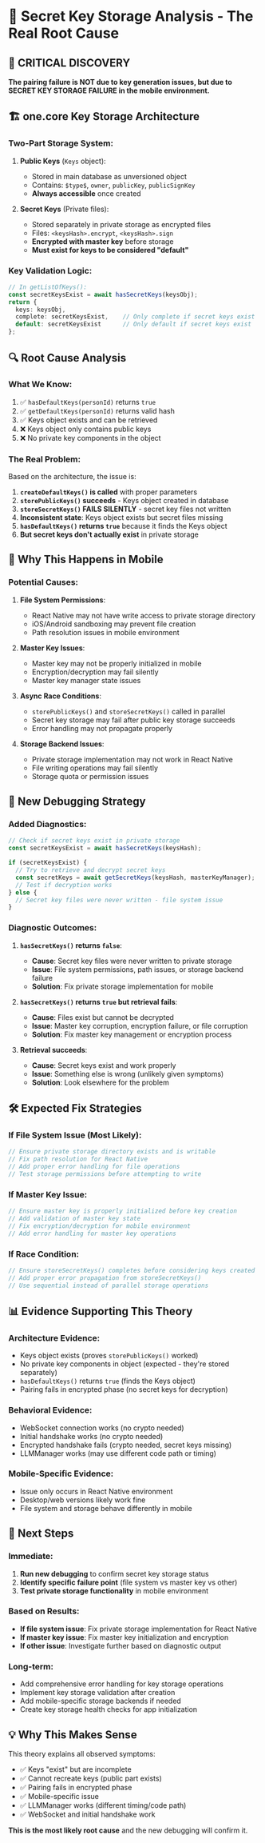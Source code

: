 # 🔐 Secret Key Storage Analysis - The Real Root Cause

## 🎯 **CRITICAL DISCOVERY**

**The pairing failure is NOT due to key generation issues, but due to SECRET KEY STORAGE FAILURE in the mobile environment.**

## 🏗️ **one.core Key Storage Architecture**

### **Two-Part Storage System**:

1. **Public Keys** (`Keys` object):
   - Stored in main database as unversioned object
   - Contains: `$type$`, `owner`, `publicKey`, `publicSignKey`
   - **Always accessible** once created

2. **Secret Keys** (Private files):
   - Stored separately in private storage as encrypted files
   - Files: `<keysHash>.encrypt`, `<keysHash>.sign`
   - **Encrypted with master key** before storage
   - **Must exist for keys to be considered "default"**

### **Key Validation Logic**:
```typescript
// In getListOfKeys():
const secretKeysExist = await hasSecretKeys(keysObj);
return {
  keys: keysObj, 
  complete: secretKeysExist,    // Only complete if secret keys exist
  default: secretKeysExist      // Only default if secret keys exist
};
```

## 🔍 **Root Cause Analysis**

### **What We Know**:
1. ✅ `hasDefaultKeys(personId)` returns `true`
2. ✅ `getDefaultKeys(personId)` returns valid hash
3. ✅ Keys object exists and can be retrieved
4. ❌ Keys object only contains public keys
5. ❌ No private key components in the object

### **The Real Problem**:
Based on the architecture, the issue is:

1. **`createDefaultKeys()` is called** with proper parameters
2. **`storePublicKeys()` succeeds** - Keys object created in database
3. **`storeSecretKeys()` FAILS SILENTLY** - secret key files not written
4. **Inconsistent state**: Keys object exists but secret files missing
5. **`hasDefaultKeys()` returns `true`** because it finds the Keys object
6. **But secret keys don't actually exist** in private storage

## 🚨 **Why This Happens in Mobile**

### **Potential Causes**:

1. **File System Permissions**:
   - React Native may not have write access to private storage directory
   - iOS/Android sandboxing may prevent file creation
   - Path resolution issues in mobile environment

2. **Master Key Issues**:
   - Master key may not be properly initialized in mobile
   - Encryption/decryption may fail silently
   - Master key manager state issues

3. **Async Race Conditions**:
   - `storePublicKeys()` and `storeSecretKeys()` called in parallel
   - Secret key storage may fail after public key storage succeeds
   - Error handling may not propagate properly

4. **Storage Backend Issues**:
   - Private storage implementation may not work in React Native
   - File writing operations may fail silently
   - Storage quota or permission issues

## 🔬 **New Debugging Strategy**

### **Added Diagnostics**:
```typescript
// Check if secret keys exist in private storage
const secretKeysExist = await hasSecretKeys(keysHash);

if (secretKeysExist) {
  // Try to retrieve and decrypt secret keys
  const secretKeys = await getSecretKeys(keysHash, masterKeyManager);
  // Test if decryption works
} else {
  // Secret key files were never written - file system issue
}
```

### **Diagnostic Outcomes**:

1. **`hasSecretKeys()` returns `false`**:
   - **Cause**: Secret key files were never written to private storage
   - **Issue**: File system permissions, path issues, or storage backend failure
   - **Solution**: Fix private storage implementation for mobile

2. **`hasSecretKeys()` returns `true` but retrieval fails**:
   - **Cause**: Files exist but cannot be decrypted
   - **Issue**: Master key corruption, encryption failure, or file corruption
   - **Solution**: Fix master key management or encryption process

3. **Retrieval succeeds**:
   - **Cause**: Secret keys exist and work properly
   - **Issue**: Something else is wrong (unlikely given symptoms)
   - **Solution**: Look elsewhere for the problem

## 🛠️ **Expected Fix Strategies**

### **If File System Issue** (Most Likely):
```typescript
// Ensure private storage directory exists and is writable
// Fix path resolution for React Native
// Add proper error handling for file operations
// Test storage permissions before attempting to write
```

### **If Master Key Issue**:
```typescript
// Ensure master key is properly initialized before key creation
// Add validation of master key state
// Fix encryption/decryption for mobile environment
// Add error handling for master key operations
```

### **If Race Condition**:
```typescript
// Ensure storeSecretKeys() completes before considering keys created
// Add proper error propagation from storeSecretKeys()
// Use sequential instead of parallel storage operations
```

## 📊 **Evidence Supporting This Theory**

### **Architecture Evidence**:
- Keys object exists (proves `storePublicKeys()` worked)
- No private key components in object (expected - they're stored separately)
- `hasDefaultKeys()` returns `true` (finds the Keys object)
- Pairing fails in encrypted phase (no secret keys for decryption)

### **Behavioral Evidence**:
- WebSocket connection works (no crypto needed)
- Initial handshake works (no crypto needed)
- Encrypted handshake fails (crypto needed, secret keys missing)
- LLMManager works (may use different code path or timing)

### **Mobile-Specific Evidence**:
- Issue only occurs in React Native environment
- Desktop/web versions likely work fine
- File system and storage behave differently in mobile

## 🎯 **Next Steps**

### **Immediate**:
1. **Run new debugging** to confirm secret key storage status
2. **Identify specific failure point** (file system vs master key vs other)
3. **Test private storage functionality** in mobile environment

### **Based on Results**:
- **If file system issue**: Fix private storage implementation for React Native
- **If master key issue**: Fix master key initialization and encryption
- **If other issue**: Investigate further based on diagnostic output

### **Long-term**:
- Add comprehensive error handling for key storage operations
- Implement key storage validation after creation
- Add mobile-specific storage backends if needed
- Create key storage health checks for app initialization

## 💡 **Why This Makes Sense**

This theory explains all observed symptoms:
- ✅ Keys "exist" but are incomplete
- ✅ Cannot recreate keys (public part exists)
- ✅ Pairing fails in encrypted phase
- ✅ Mobile-specific issue
- ✅ LLMManager works (different timing/code path)
- ✅ WebSocket and initial handshake work

**This is the most likely root cause** and the new debugging will confirm it. 